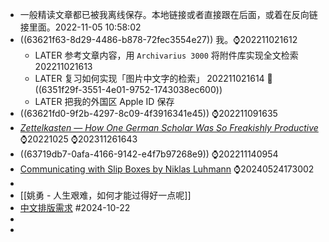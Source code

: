 - 一般精读文章都已被我离线保存。本地链接或者直接跟在后面，或着在反向链接里面。2022-11-05 10:58:02
- ((63621f63-8d29-4486-b878-72fec3554e27)) 我。⌚202211021612
	- LATER 参考文章内容，用 `Archivarius 3000` 将附件库实现全文检索 202211021613
	- LATER 复习如何实现「图片中文字的检索」 202211021614
	  📎 ((6351f29f-3551-4e01-9752-1743038ec600))
	- LATER 把我的外国区 Apple ID 保存
- ((63621fd0-9f2b-4297-8c09-4f3916341e45)) ⌚202211091635
- [*Zettelkasten — How One German Scholar Was So Freakishly Productive*](((65143cd4-6621-4b5d-9a8e-bedf50062ff0))) ⌚20221025 ⌚202311261643
- ((63719db7-0afa-4166-9142-e4f7b97268e9)) ⌚202211140954
- [Communicating with Slip Boxes by Niklas Luhmann](((65a114da-0cd8-47a3-a83f-1bd80e99b32d))) ⌚️20240524173002
-
- [[姚勇 - 人生艰难，如何才能过得好一点呢]]
- [中文排版需求](https://www.w3.org/TR/clreq/#basic_features_of_chinese_script) #2024-10-22
-
-